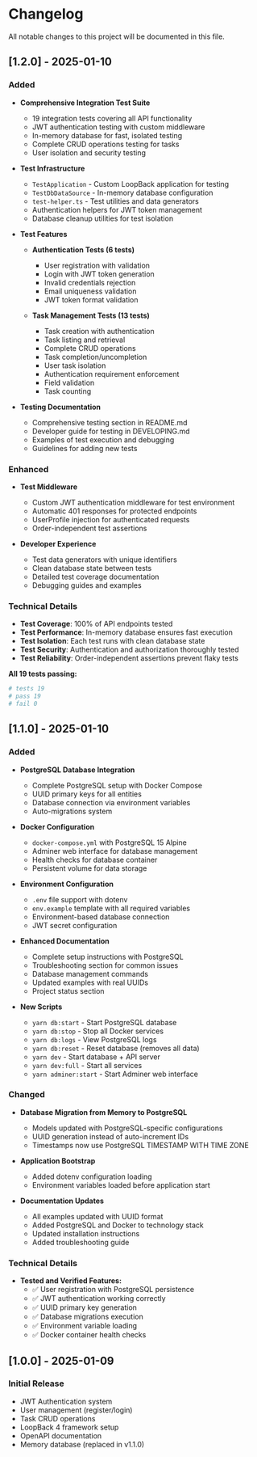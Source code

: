 # Changelog

All notable changes to this project will be documented in this file.

## [1.2.0] - 2025-01-10

### Added

- **Comprehensive Integration Test Suite**
  - 19 integration tests covering all API functionality
  - JWT authentication testing with custom middleware
  - In-memory database for fast, isolated testing
  - Complete CRUD operations testing for tasks
  - User isolation and security testing

- **Test Infrastructure**
  - `TestApplication` - Custom LoopBack application for testing
  - `TestDbDataSource` - In-memory database configuration
  - `test-helper.ts` - Test utilities and data generators
  - Authentication helpers for JWT token management
  - Database cleanup utilities for test isolation

- **Test Features**
  - **Authentication Tests (6 tests)**
    - User registration with validation
    - Login with JWT token generation
    - Invalid credentials rejection
    - Email uniqueness validation
    - JWT token format validation

  - **Task Management Tests (13 tests)**
    - Task creation with authentication
    - Task listing and retrieval
    - Complete CRUD operations
    - Task completion/uncompletion
    - User task isolation
    - Authentication requirement enforcement
    - Field validation
    - Task counting

- **Testing Documentation**
  - Comprehensive testing section in README.md
  - Developer guide for testing in DEVELOPING.md
  - Examples of test execution and debugging
  - Guidelines for adding new tests

### Enhanced

- **Test Middleware**
  - Custom JWT authentication middleware for test environment
  - Automatic 401 responses for protected endpoints
  - UserProfile injection for authenticated requests
  - Order-independent test assertions

- **Developer Experience**
  - Test data generators with unique identifiers
  - Clean database state between tests
  - Detailed test coverage documentation
  - Debugging guides and examples

### Technical Details

- **Test Coverage**: 100% of API endpoints tested
- **Test Performance**: In-memory database ensures fast execution
- **Test Isolation**: Each test runs with clean database state
- **Test Security**: Authentication and authorization thoroughly tested
- **Test Reliability**: Order-independent assertions prevent flaky tests

**All 19 tests passing:**

```bash
# tests 19
# pass 19
# fail 0
```

## [1.1.0] - 2025-01-10

### Added

- **PostgreSQL Database Integration**
  - Complete PostgreSQL setup with Docker Compose
  - UUID primary keys for all entities
  - Database connection via environment variables
  - Auto-migrations system

- **Docker Configuration**
  - `docker-compose.yml` with PostgreSQL 15 Alpine
  - Adminer web interface for database management
  - Health checks for database container
  - Persistent volume for data storage

- **Environment Configuration**
  - `.env` file support with dotenv
  - `env.example` template with all required variables
  - Environment-based database connection
  - JWT secret configuration

- **Enhanced Documentation**
  - Complete setup instructions with PostgreSQL
  - Troubleshooting section for common issues
  - Database management commands
  - Updated examples with real UUIDs
  - Project status section

- **New Scripts**
  - `yarn db:start` - Start PostgreSQL database
  - `yarn db:stop` - Stop all Docker services
  - `yarn db:logs` - View PostgreSQL logs
  - `yarn db:reset` - Reset database (removes all data)
  - `yarn dev` - Start database + API server
  - `yarn dev:full` - Start all services
  - `yarn adminer:start` - Start Adminer web interface

### Changed

- **Database Migration from Memory to PostgreSQL**
  - Models updated with PostgreSQL-specific configurations
  - UUID generation instead of auto-increment IDs
  - Timestamps now use PostgreSQL TIMESTAMP WITH TIME ZONE

- **Application Bootstrap**
  - Added dotenv configuration loading
  - Environment variables loaded before application start

- **Documentation Updates**
  - All examples updated with UUID format
  - Added PostgreSQL and Docker to technology stack
  - Updated installation instructions
  - Added troubleshooting guide

### Technical Details

- **Tested and Verified Features:**
  - ✅ User registration with PostgreSQL persistence
  - ✅ JWT authentication working correctly
  - ✅ UUID primary key generation
  - ✅ Database migrations execution
  - ✅ Environment variable loading
  - ✅ Docker container health checks

## [1.0.0] - 2025-01-09

### Initial Release

- JWT Authentication system
- User management (register/login)
- Task CRUD operations
- LoopBack 4 framework setup
- OpenAPI documentation
- Memory database (replaced in v1.1.0)

